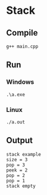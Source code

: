 # Stack

## Compile 

```
g++ main.cpp
```

## Run

### Windows

```
.\a.exe
```

### Linux

```
./a.out
```

## Output

```
stack example
size = 3
pop = 3
peek = 2
pop = 2
pop = 1
stack empty
```